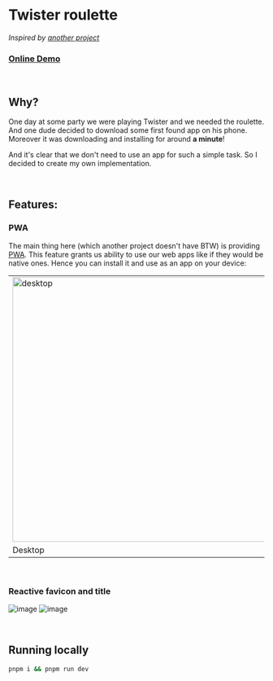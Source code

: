 # Twister roulette

*Inspired by [another project](https://twister-roulette.com/en)*

### [Online Demo](https://dominux.github.io/twister-roulette)

</br>

## Why?

One day at some party we were playing Twister and we needed the roulette. And one dude decided to download some first found app on his phone. Moreover it was downloading and installing for around __a minute__!

And it's clear that we don't need to use an app for such a simple task. So I decided to create my own implementation.

</br>

## Features:

### PWA

The main thing here (which another project doesn't have BTW) is providing [PWA](https://web.dev/progressive-web-apps/). This feature grants us ability to  use our web apps like if they would be native ones. Hence you can install it and use as an app on your device:

<table>
  <tr>
    <td> <img src="https://user-images.githubusercontent.com/55978340/197781056-1c5d5346-5034-492d-9cfe-518c2e3ca86b.png"  alt="desktop" width="520px"</td>
    <td><img src="https://user-images.githubusercontent.com/55978340/197779047-7fc9a6d9-b970-4a9b-9c08-56afb803c165.png" alt="mobile" width="360px"></td>
   </tr> 
   <tr>
      <td>Desktop</td>
      <td>Mobile</td>
  </tr>
</table>

</br>

### Reactive favicon and title

![image](https://user-images.githubusercontent.com/55978340/200113520-7c540d8c-2168-4579-b8e1-ccf190abf6ae.png)
![image](https://user-images.githubusercontent.com/55978340/200113508-b7434ac2-5327-4e32-b297-b4b838a1843d.png)

</br>

## Running locally

```sh
pnpm i && pnpm run dev
```
